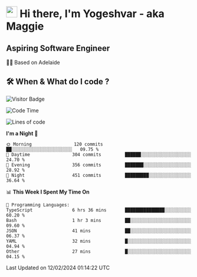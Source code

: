 <h1><img src="https://emojis.slackmojis.com/emojis/images/1531849430/4246/blob-sunglasses.gif?1531849430" width="30"/> Hi there, I'm Yogeshvar - aka Maggie</h1>

## Aspiring Software Engineer
🏂🏻  Based on Adelaide 

## 🛠 When & What do I code ?  

![Visitor Badge](https://visitor-badge.feriirawann.repl.co?username=yogeshvar&repo=yogeshvar&label=Visitors&style=plastic&color=%23457BFF&contentType=svg)

<!--START_SECTION:waka-->
![Code Time](http://img.shields.io/badge/Code%20Time-2%2C681%20hrs%2017%20mins-blue)

![Lines of code](https://img.shields.io/badge/From%20Hello%20World%20I%27ve%20Written-4.1%20million%20lines%20of%20code-blue)

**I'm a Night 🦉** 

```text
🌞 Morning                120 commits         ██░░░░░░░░░░░░░░░░░░░░░░░   09.75 % 
🌆 Daytime                304 commits         ██████░░░░░░░░░░░░░░░░░░░   24.70 % 
🌃 Evening                356 commits         ███████░░░░░░░░░░░░░░░░░░   28.92 % 
🌙 Night                  451 commits         █████████░░░░░░░░░░░░░░░░   36.64 % 
```


📊 **This Week I Spent My Time On** 

```text
💬 Programming Languages: 
TypeScript               6 hrs 36 mins       ███████████████░░░░░░░░░░   60.20 % 
Bash                     1 hr 3 mins         ██░░░░░░░░░░░░░░░░░░░░░░░   09.60 % 
JSON                     41 mins             ██░░░░░░░░░░░░░░░░░░░░░░░   06.37 % 
YAML                     32 mins             █░░░░░░░░░░░░░░░░░░░░░░░░   04.94 % 
Other                    27 mins             █░░░░░░░░░░░░░░░░░░░░░░░░   04.15 % 
```


 Last Updated on 12/02/2024 01:14:22 UTC
<!--END_SECTION:waka-->
